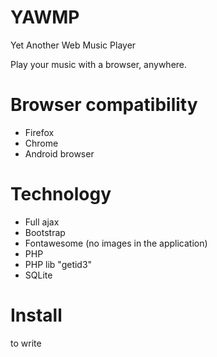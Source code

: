 YAWMP
=====

Yet Another Web Music Player

Play your music with a browser, anywhere.

Browser compatibility
=====================
- Firefox
- Chrome
- Android browser

Technology
==========
- Full ajax
- Bootstrap
- Fontawesome (no images in the application)
- PHP
- PHP lib "getid3"
- SQLite

Install
=======
to write
